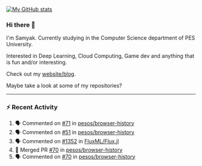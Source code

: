 [![My GitHub stats](https://github-readme-stats.vercel.app/api?username=Samyak2&count_private=true&show_icons=true&theme=gruvbox)](https://github.com/anuraghazra/github-readme-stats)

### Hi there 👋

I'm Samyak. Currently studying in the Computer Science department of PES University.

Interested in Deep Learning, Cloud Computing, Game dev and anything that is fun and/or interesting.

Check out my [website/blog](https://samyak2.github.io/).

Maybe take a look at some of my repositories?

---

### :zap: Recent Activity

<!--START_SECTION:activity-->
1. 🗣 Commented on [#71](https://github.com/pesos/browser-history/issues/71) in [pesos/browser-history](https://github.com/pesos/browser-history)
2. 🗣 Commented on [#51](https://github.com/pesos/browser-history/issues/51) in [pesos/browser-history](https://github.com/pesos/browser-history)
3. 🗣 Commented on [#1352](https://github.com/FluxML/Flux.jl/issues/1352) in [FluxML/Flux.jl](https://github.com/FluxML/Flux.jl)
4. 🎉 Merged PR [#70](https://github.com/pesos/browser-history/pull/70) in [pesos/browser-history](https://github.com/pesos/browser-history)
5. 🗣 Commented on [#70](https://github.com/pesos/browser-history/issues/70) in [pesos/browser-history](https://github.com/pesos/browser-history)
<!--END_SECTION:activity-->
